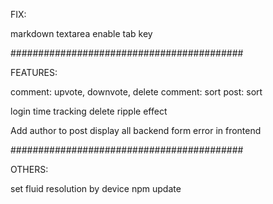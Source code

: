 FIX:

markdown textarea enable tab key

##########################################

FEATURES:

comment: upvote, downvote, delete
comment: sort
post: sort

login time tracking
delete ripple effect

Add author to post
display all backend form error in frontend

##########################################

OTHERS:

set fluid resolution by device
npm update
